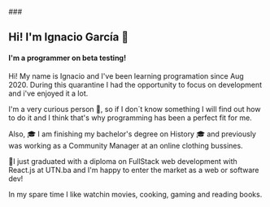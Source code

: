 ###<h2> Hi! I'm Ignacio García 👋</h2>

<h4>I'm  a programmer on beta testing!</h4>

Hi! My name is Ignacio and I've been learning programation since Aug 2020. During this quarantine I had the opportunity to focus on development and i've enjoyed it a lot.

I'm a very curious person :mag_right:, so if I don´t know something I will find out how to do it and I think that's why programming has been a perfect fit for me.

Also, :mortar_board: I am finishing my bachelor's degree on History :mortar_board: and previously was working as a Community Manager at an online clothing bussines.

:trumpet:I just graduated with a diploma on FullStack web development with React.js at UTN.ba and I'm happy to enter the market as a web or software dev!

In my spare time I like watchin movies, cooking, gaming and reading books.
